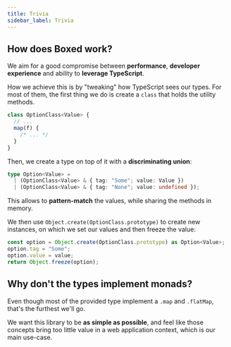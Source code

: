 ```yaml
---
title: Trivia
sidebar_label: Trivia
---
```


## How does Boxed work?

We aim for a good compromise between **performance**, **developer experience** and ability to **leverage TypeScript**.

How we achieve this is by "tweaking" how TypeScript sees our types. For most of them, the first thing we do is create a `class` that holds the utility methods.

```ts
class OptionClass<Value> {
  // ...
  map(f) {
    /* ... */
  }
}
```

Then, we create a type on top of it with a **discriminating union**:

```ts
type Option<Value> =
  | (OptionClass<Value> & { tag: "Some"; value: Value })
  | (OptionClass<Value> & { tag: "None"; value: undefined });
```

This allows to **pattern-match** the values, while sharing the methods in memory.

We then use `Object.create(OptionClass.prototype)` to create new instances, on which we set our values and then freeze the value:

```ts
const option = Object.create(OptionClass.prototype) as Option<Value>;
option.tag = "Some";
option.value = value;
return Object.freeze(option);
```

## Why don't the types implement monads?

Even though most of the provided type implement a `.map` and `.flatMap`, that's the furthest we'll go.

We want this library to be **as simple as possible**, and feel like those concepts bring too little value in a web application context, which is our main use-case.
